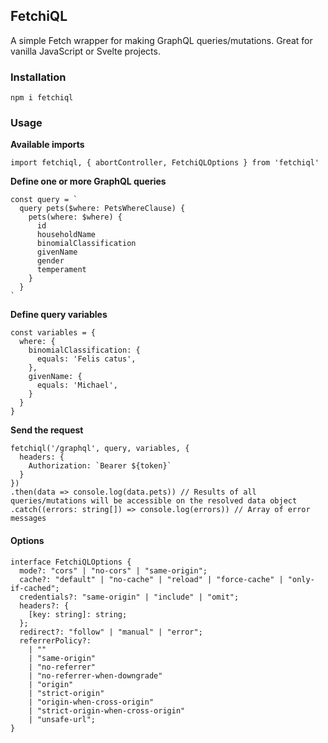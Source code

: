 ## FetchiQL

A simple Fetch wrapper for making GraphQL queries/mutations. Great for vanilla JavaScript or Svelte projects.

### Installation
```
npm i fetchiql
```

### Usage
**Available imports**
```
import fetchiql, { abortController, FetchiQLOptions } from 'fetchiql'
```

**Define one or more GraphQL queries**
```
const query = `
  query pets($where: PetsWhereClause) {
    pets(where: $where) {
      id
      householdName
      binomialClassification
      givenName
      gender
      temperament
    }
  }
`
```
**Define query variables**
```
const variables = {
  where: {
    binomialClassification: {
      equals: 'Felis catus',
    },
    givenName: {
      equals: 'Michael',
    }
  }
}
```

**Send the request**
```
fetchiql('/graphql', query, variables, {
  headers: {
    Authorization: `Bearer ${token}`
  }
})
.then(data => console.log(data.pets)) // Results of all queries/mutations will be accessible on the resolved data object
.catch((errors: string[]) => console.log(errors)) // Array of error messages

```

#### Options
```
interface FetchiQLOptions {
  mode?: "cors" | "no-cors" | "same-origin";
  cache?: "default" | "no-cache" | "reload" | "force-cache" | "only-if-cached";
  credentials?: "same-origin" | "include" | "omit";
  headers?: {
    [key: string]: string;
  };
  redirect?: "follow" | "manual" | "error";
  referrerPolicy?:
    | ""
    | "same-origin"
    | "no-referrer"
    | "no-referrer-when-downgrade"
    | "origin"
    | "strict-origin"
    | "origin-when-cross-origin"
    | "strict-origin-when-cross-origin"
    | "unsafe-url";
}
```

